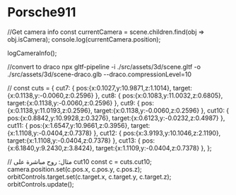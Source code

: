 # Porsche911


//Get camera info
const currentCamera = scene.children.find(obj => obj.isCamera);
console.log(currentCamera.position);

logCameraInfo();






//convert to draco
npx gltf-pipeline -i ./src/assets/3d/scene.gltf -o ./src/assets/3d/scene-draco.glb --draco.compressionLevel=10




//
const cuts = {
  cut7:  { pos:{x:0.1027,y:10.9871,z:1.1014}, target:{x:0.1138,y:-0.0060,z:0.2596} },
  cut8:  { pos:{x:0.1083,y:11.0032,z:0.6805}, target:{x:0.1138,y:-0.0060,z:0.2596} },
  cut9:  { pos:{x:0.1138,y:11.0193,z:0.2596}, target:{x:0.1138,y:-0.0060,z:0.2596} },
  cut10: { pos:{x:0.8842,y:10.9928,z:0.3276}, target:{x:0.6123,y:-0.0232,z:0.4987} },
  cut11: { pos:{x:1.6547,y:10.9661,z:0.3956}, target:{x:1.1108,y:-0.0404,z:0.7378} },
  cut12: { pos:{x:3.9193,y:10.1046,z:2.1190}, target:{x:1.1108,y:-0.0404,z:0.7378} },
  cut13: { pos:{x:6.1840,y:9.2430,z:3.8424}, target:{x:1.1109,y:-0.0404,z:0.7378} },
};

// مثال: روح مباشرة على cut10
const c = cuts.cut10;
camera.position.set(c.pos.x, c.pos.y, c.pos.z);
orbitControls.target.set(c.target.x, c.target.y, c.target.z);
orbitControls.update();
